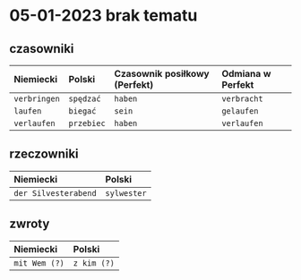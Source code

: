 # 05-01-2023 brak tematu

## czasowniki

| Niemiecki             | Polski            | Czasownik posiłkowy (Perfekt) | Odmiana w Perfekt |
| :---                  | :---              | :---                          | :---              |
| `verbringen`          | `spędzać`         | `haben`                       | `verbracht`       |
| `laufen`              | `biegać`          | `sein`                        | `gelaufen`        |
| `verlaufen`           | `przebiec`        | `haben`                       | `verlaufen`       |


## rzeczowniki

| Niemiecki                 | Polski                        |
| :---                      | :---                          |
| `der Silvesterabend`      | `sylwester`                   |


## zwroty

| Niemiecki                 | Polski                        |
| :---                      | :---                          |
| `mit Wem (?)`             | `z kim (?)`                   |
